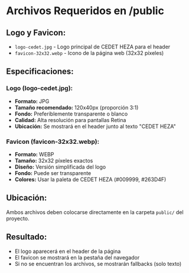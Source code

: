 # Archivos Requeridos en /public

## Logo y Favicon:
- `logo-cedet.jpg` - Logo principal de CEDET HEZA para el header
- `favicon-32x32.webp` - Icono de la página web (32x32 píxeles)

## Especificaciones:

### Logo (logo-cedet.jpg):
- **Formato:** JPG
- **Tamaño recomendado:** 120x40px (proporción 3:1)
- **Fondo:** Preferiblemente transparente o blanco
- **Calidad:** Alta resolución para pantallas Retina
- **Ubicación:** Se mostrará en el header junto al texto "CEDET HEZA"

### Favicon (favicon-32x32.webp):
- **Formato:** WEBP
- **Tamaño:** 32x32 píxeles exactos
- **Diseño:** Versión simplificada del logo
- **Fondo:** Puede ser transparente
- **Colores:** Usar la paleta de CEDET HEZA (#009999, #263D4F)

## Ubicación:
Ambos archivos deben colocarse directamente en la carpeta `public/` del proyecto.

## Resultado:
- El logo aparecerá en el header de la página
- El favicon se mostrará en la pestaña del navegador
- Si no se encuentran los archivos, se mostrarán fallbacks (solo texto) 